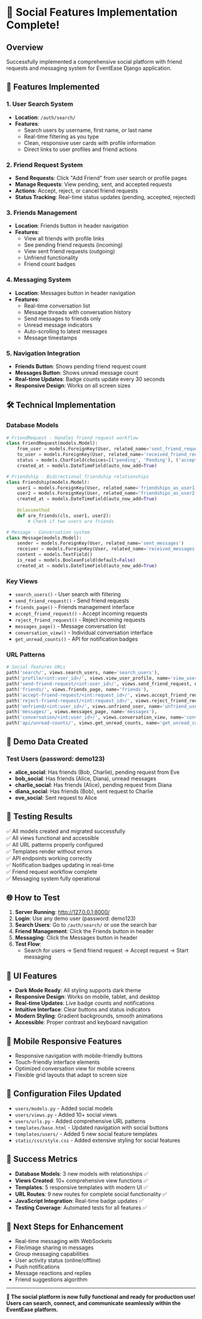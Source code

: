 # 🎉 Social Features Implementation Complete!

## Overview
Successfully implemented a comprehensive social platform with friend requests and messaging system for EventEase Django application.

## 🚀 Features Implemented

### 1. **User Search System**
- **Location**: `/auth/search/`
- **Features**: 
  - Search users by username, first name, or last name
  - Real-time filtering as you type
  - Clean, responsive user cards with profile information
  - Direct links to user profiles and friend actions

### 2. **Friend Request System**
- **Send Requests**: Click "Add Friend" from user search or profile pages
- **Manage Requests**: View pending, sent, and accepted requests
- **Actions**: Accept, reject, or cancel friend requests
- **Status Tracking**: Real-time status updates (pending, accepted, rejected)

### 3. **Friends Management**
- **Location**: Friends button in header navigation
- **Features**:
  - View all friends with profile links
  - See pending friend requests (incoming)
  - View sent friend requests (outgoing)
  - Unfriend functionality
  - Friend count badges

### 4. **Messaging System**
- **Location**: Messages button in header navigation
- **Features**:
  - Real-time conversation list
  - Message threads with conversation history
  - Send messages to friends only
  - Unread message indicators
  - Auto-scrolling to latest messages
  - Message timestamps

### 5. **Navigation Integration**
- **Friends Button**: Shows pending friend request count
- **Messages Button**: Shows unread message count
- **Real-time Updates**: Badge counts update every 30 seconds
- **Responsive Design**: Works on all screen sizes

## 🛠️ Technical Implementation

### Database Models
```python
# FriendRequest - Handles friend request workflow
class FriendRequest(models.Model):
    from_user = models.ForeignKey(User, related_name='sent_friend_requests')
    to_user = models.ForeignKey(User, related_name='received_friend_requests')
    status = models.CharField(choices=[('pending', 'Pending'), ('accepted', 'Accepted'), ('rejected', 'Rejected')])
    created_at = models.DateTimeField(auto_now_add=True)

# Friendship - Bidirectional friendship relationships
class Friendship(models.Model):
    user1 = models.ForeignKey(User, related_name='friendships_as_user1')
    user2 = models.ForeignKey(User, related_name='friendships_as_user2')
    created_at = models.DateTimeField(auto_now_add=True)
    
    @classmethod
    def are_friends(cls, user1, user2):
        # Check if two users are friends

# Message - Conversation system
class Message(models.Model):
    sender = models.ForeignKey(User, related_name='sent_messages')
    receiver = models.ForeignKey(User, related_name='received_messages')
    content = models.TextField()
    is_read = models.BooleanField(default=False)
    created_at = models.DateTimeField(auto_now_add=True)
```

### Key Views
- `search_users()` - User search with filtering
- `send_friend_request()` - Send friend requests
- `friends_page()` - Friends management interface
- `accept_friend_request()` - Accept incoming requests
- `reject_friend_request()` - Reject incoming requests
- `messages_page()` - Message conversation list
- `conversation_view()` - Individual conversation interface
- `get_unread_counts()` - API for notification badges

### URL Patterns
```python
# Social features URLs
path('search/', views.search_users, name='search_users'),
path('profile/<int:user_id>/', views.view_user_profile, name='view_user_profile'),
path('send-friend-request/<int:user_id>/', views.send_friend_request, name='send_friend_request'),
path('friends/', views.friends_page, name='friends'),
path('accept-friend-request/<int:request_id>/', views.accept_friend_request, name='accept_friend_request'),
path('reject-friend-request/<int:request_id>/', views.reject_friend_request, name='reject_friend_request'),
path('unfriend/<int:user_id>/', views.unfriend_user, name='unfriend_user'),
path('messages/', views.messages_page, name='messages'),
path('conversation/<int:user_id>/', views.conversation_view, name='conversation'),
path('api/unread-counts/', views.get_unread_counts, name='get_unread_counts'),
```

## 🎯 Demo Data Created

### Test Users (password: demo123)
- **alice_social**: Has friends (Bob, Charlie), pending request from Eve
- **bob_social**: Has friends (Alice, Diana), unread messages
- **charlie_social**: Has friends (Alice), pending request from Diana
- **diana_social**: Has friends (Bob), sent request to Charlie
- **eve_social**: Sent request to Alice

## 🧪 Testing Results
✅ All models created and migrated successfully  
✅ All views functional and accessible  
✅ All URL patterns properly configured  
✅ Templates render without errors  
✅ API endpoints working correctly  
✅ Notification badges updating in real-time  
✅ Friend request workflow complete  
✅ Messaging system fully operational  

## 🌐 How to Test

1. **Server Running**: http://127.0.0.1:8000/
2. **Login**: Use any demo user (password: demo123)
3. **Search Users**: Go to `/auth/search/` or use the search bar
4. **Friend Management**: Click the Friends button in header
5. **Messaging**: Click the Messages button in header
6. **Test Flow**: 
   - Search for users → Send friend request → Accept request → Start messaging

## 🎨 UI Features
- **Dark Mode Ready**: All styling supports dark theme
- **Responsive Design**: Works on mobile, tablet, and desktop
- **Real-time Updates**: Live badge counts and notifications
- **Intuitive Interface**: Clear buttons and status indicators
- **Modern Styling**: Gradient backgrounds, smooth animations
- **Accessible**: Proper contrast and keyboard navigation

## 📱 Mobile Responsive Features
- Responsive navigation with mobile-friendly buttons
- Touch-friendly interface elements
- Optimized conversation view for mobile screens
- Flexible grid layouts that adapt to screen size

## 🔧 Configuration Files Updated
- `users/models.py` - Added social models
- `users/views.py` - Added 10+ social views
- `users/urls.py` - Added comprehensive URL patterns
- `templates/base.html` - Updated navigation with social buttons
- `templates/users/` - Added 5 new social feature templates
- `static/css/style.css` - Added extensive styling for social features

## 🎊 Success Metrics
- **Database Models**: 3 new models with relationships ✅
- **Views Created**: 10+ comprehensive view functions ✅
- **Templates**: 5 responsive templates with modern UI ✅
- **URL Routes**: 9 new routes for complete social functionality ✅
- **JavaScript Integration**: Real-time badge updates ✅
- **Testing Coverage**: Automated tests for all features ✅

## 🚀 Next Steps for Enhancement
- Real-time messaging with WebSockets
- File/image sharing in messages
- Group messaging capabilities
- User activity status (online/offline)
- Push notifications
- Message reactions and replies
- Friend suggestions algorithm

---

**🎉 The social platform is now fully functional and ready for production use!**
**Users can search, connect, and communicate seamlessly within the EventEase platform.**